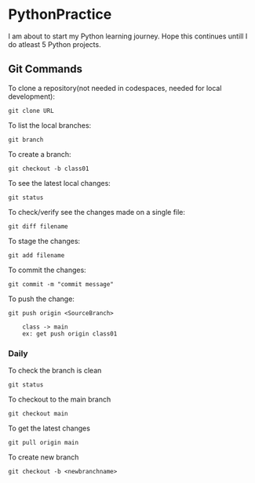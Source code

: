 # PythonPractice
I am about to start my Python learning journey. Hope this continues untill I do atleast 5 Python projects.

## Git Commands

To clone a repository(not needed in codespaces, needed for local development):

    git clone URL

To list the local branches:

    git branch

To create a branch:

    git checkout -b class01

To see the latest local changes:

    git status

To check/verify see the changes made on a single file:

    git diff filename

To stage the changes:

    git add filename

To commit the changes:

    git commit -m "commit message"

To push the change:

    git push origin <SourceBranch>

        class -> main
        ex: get push origin class01

### Daily

To check the branch is clean

    git status

To checkout to the main branch

    git checkout main

To get the latest changes

    git pull origin main

To create new branch

    git checkout -b <newbranchname>

    

